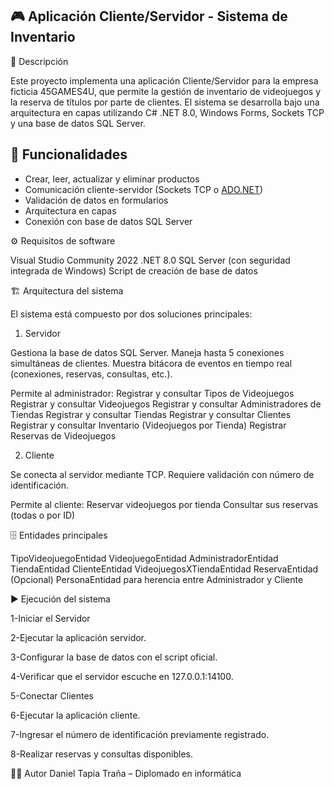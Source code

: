 ## 🎮 Aplicación Cliente/Servidor - Sistema de Inventario

📌 Descripción

Este proyecto implementa una aplicación Cliente/Servidor para la empresa ficticia 45GAMES4U, que permite la gestión de inventario de videojuegos y la reserva de títulos por parte de clientes.
El sistema se desarrolla bajo una arquitectura en capas utilizando C# .NET 8.0, Windows Forms, Sockets TCP y una base de datos SQL Server.

## 🚀 Funcionalidades

- Crear, leer, actualizar y eliminar productos
- Comunicación cliente-servidor (Sockets TCP o [ADO.NET](http://ado.net/))
- Validación de datos en formularios
- Arquitectura en capas
- Conexión con base de datos SQL Server

⚙️ Requisitos de software

Visual Studio Community 2022
.NET 8.0
SQL Server (con seguridad integrada de Windows)
Script de creación de base de datos 

🏗️ Arquitectura del sistema

El sistema está compuesto por dos soluciones principales:
1. Servidor

Gestiona la base de datos SQL Server.
Maneja hasta 5 conexiones simultáneas de clientes.
Muestra bitácora de eventos en tiempo real (conexiones, reservas, consultas, etc.).

Permite al administrador:
Registrar y consultar Tipos de Videojuegos
Registrar y consultar Videojuegos
Registrar y consultar Administradores de Tiendas
Registrar y consultar Tiendas
Registrar y consultar Clientes
Registrar y consultar Inventario (Videojuegos por Tienda)
Registrar Reservas de Videojuegos

2. Cliente

Se conecta al servidor mediante TCP.
Requiere validación con número de identificación.

Permite al cliente:
Reservar videojuegos por tienda
Consultar sus reservas (todas o por ID)

🗄️ Entidades principales

TipoVideojuegoEntidad
VideojuegoEntidad
AdministradorEntidad
TiendaEntidad
ClienteEntidad
VideojuegosXTiendaEntidad
ReservaEntidad
(Opcional) PersonaEntidad para herencia entre Administrador y Cliente


▶️ Ejecución del sistema

1-Iniciar el Servidor

2-Ejecutar la aplicación servidor.

3-Configurar la base de datos con el script oficial.

4-Verificar que el servidor escuche en 127.0.0.1:14100.

5-Conectar Clientes

6-Ejecutar la aplicación cliente.

7-Ingresar el número de identificación previamente registrado.

8-Realizar reservas y consultas disponibles.


🧑‍💻 Autor
Daniel Tapia Traña – Diplomado en informática
